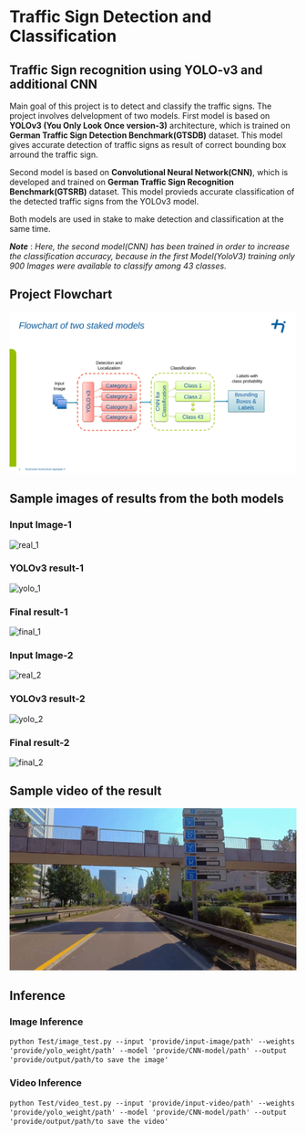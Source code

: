 # Traffic Sign Detection and Classification
## Traffic Sign recognition using YOLO-v3 and additional CNN


Main goal of this project is to detect and classify the traffic signs. The project involves delvelopment of two models. First model is based on **YOLOv3 (You Only Look Once version-3)** architecture, which is trained on **German Traffic Sign Detection Benchmark(GTSDB)** dataset. This model gives accurate detection of traffic signs as result of correct bounding box arround the traffic sign.

Second model is based on **Convolutional Neural Network(CNN)**, which is developed and trained on **German Traffic Sign Recognition Benchmark(GTSRB)** dataset. This model provieds accurate classification of the detected traffic signs from the YOLOv3 model.

Both models are used in stake to make detection and classification at the same time.

_**Note**_ : _Here, the second model(CNN) has been trained in order to increase the classification accuracy, because in the first Model(YoloV3) training only 900 Images were available to classify among 43 classes._


## Project Flowchart
![flowchart](https://github.com/Ronak0310/Traffic-Sign-Detection-and-Classification/blob/main/Test/Flowchart.svg)

## Sample images of results from the both models
### Input Image-1
![real_1](https://user-images.githubusercontent.com/64780908/130485320-cb002410-1fdb-475b-85bb-438d81da423e.jpg)
### YOLOv3 result-1
![yolo_1](https://user-images.githubusercontent.com/64780908/130485378-84458a98-b375-4188-af7c-eea0f390af9f.jpg)
### Final result-1
![final_1](https://user-images.githubusercontent.com/64780908/130485411-145b2483-1e12-40a1-8cd8-ada35b608886.jpg)
### Input Image-2
![real_2](https://user-images.githubusercontent.com/64780908/130485434-03b31b53-79d1-4471-94f8-c1d920a0b7d9.jpg)
### YOLOv3 result-2
![yolo_2](https://user-images.githubusercontent.com/64780908/130485442-cde40132-a2ab-4c58-afa9-774a66c32171.jpg)
### Final result-2
![final_2](https://user-images.githubusercontent.com/64780908/130485453-05c28ba8-17e8-48e7-8a26-bbbea25e2de9.jpg)

## Sample video of the result
![](https://github.com/Ronak0310/Traffic-Sign-Detection-and-Classification/blob/main/fr_video_gif.gif)
<!-- https://user-images.githubusercontent.com/64780908/130487780-853a9e9b-378d-4a41-81b2-b0e312e12c61.mp4 -->

## Inference
### Image Inference
  ```
  python Test/image_test.py --input 'provide/input-image/path' --weights 'provide/yolo_weight/path' --model 'provide/CNN-model/path' --output 'provide/output/path/to save the image'
  ```
### Video Inference
  ```
  python Test/video_test.py --input 'provide/input-video/path' --weights 'provide/yolo_weight/path' --model 'provide/CNN-model/path' --output 'provide/output/path/to save the video'
  ```

